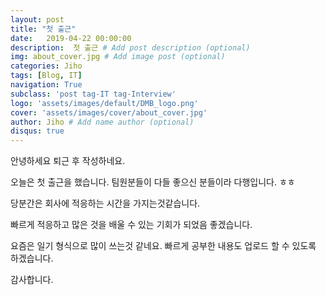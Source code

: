 ```yaml
---
layout: post
title: "첫 출근"
date:   2019-04-22 00:00:00
description:  첫 출근 # Add post description (optional)
img: about_cover.jpg # Add image post (optional)
categories: Jiho
tags: [Blog, IT]
navigation: True
subclass: 'post tag-IT tag-Interview'
logo: 'assets/images/default/DMB_logo.png'
cover: 'assets/images/cover/about_cover.jpg'
author: Jiho # Add name author (optional)
disqus: true
---
```

  
안녕하세요 퇴근 후 작성하네요.

오늘은 첫 출근을 했습니다. 팀원분들이 다들 좋으신 분들이라 다행입니다. ㅎㅎ

당분간은 회사에 적응하는 시간을 가지는것같습니다. 

빠르게 적응하고 많은 것을 배울 수 있는 기회가 되었음 좋겠습니다. 

요즘은 일기 형식으로 많이 쓰는것 같네요. 빠르게 공부한 내용도 업로드 할 수 있도록 하겠습니다. 

감사합니다.
